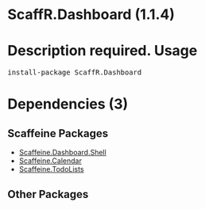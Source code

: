 ﻿ScaffR.Dashboard (1.1.4)
======
Description required.
Usage
======
<pre>install-package ScaffR.Dashboard</pre>
Dependencies (3)
=====

Scaffeine Packages
------
* [Scaffeine.Dashboard.Shell](https://github.com/wcpro/Scaffeine/tree/master/src/Scaffeine.Dashboard.Shell)
* [Scaffeine.Calendar](https://github.com/wcpro/Scaffeine/tree/master/src/Scaffeine.Calendar)
* [Scaffeine.TodoLists](https://github.com/wcpro/Scaffeine/tree/master/src/Scaffeine.TodoLists)

Other Packages
------
